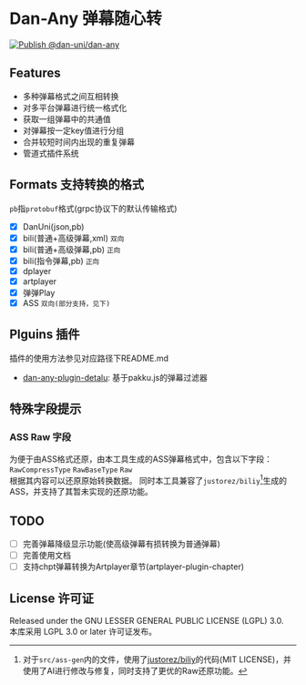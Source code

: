 # Dan-Any 弹幕随心转

[![Publish @dan-uni/dan-any](https://github.com/ani-uni/danuni/actions/workflows/npm-dan-any.yml/badge.svg)](https://github.com/ani-uni/danuni/actions/workflows/npm-dan-any.yml)

## Features

- 多种弹幕格式之间互相转换
- 对多平台弹幕进行统一格式化
- 获取一组弹幕中的共通值
- 对弹幕按一定key值进行分组
- 合并较短时间内出现的重复弹幕
- 管道式插件系统

## Formats 支持转换的格式

`pb`指`protobuf`格式(grpc协议下的默认传输格式)

- [x] DanUni(json,pb)
- [x] bili(普通+高级弹幕,xml) `双向`
- [x] bili(普通+高级弹幕,pb) `正向`
- [x] bili(指令弹幕,pb) `正向`
- [x] dplayer
- [x] artplayer
- [x] 弹弹Play
- [x] ASS `双向(部分支持，见下)`

## Plguins 插件

插件的使用方法参见对应路径下README.md  

- [dan-any-plugin-detalu](https://github.com/ani-uni/danuni/tree/master/packages/dan-any-plugin-detalu): 基于pakku.js的弹幕过滤器

## 特殊字段提示

### ASS Raw 字段

为便于由ASS格式还原，由本工具生成的ASS弹幕格式中，包含以下字段：`RawCompressType` `RawBaseType` `Raw`  
根据其内容可以还原原始转换数据。
同时本工具兼容了`justorez/biliy`[^1]生成的ASS，并支持了其暂未实现的还原功能。  

## TODO

- [ ] 完善弹幕降级显示功能(使高级弹幕有损转换为普通弹幕)
- [ ] 完善使用文档
- [ ] 支持chpt弹幕转换为Artplayer章节(artplayer-plugin-chapter)

## License 许可证

Released under the GNU LESSER GENERAL PUBLIC LICENSE (LGPL) 3.0.  
本库采用 LGPL 3.0 or later 许可证发布。  

[^1]: 对于`src/ass-gen`内的文件，使用了[justorez/biliy](https://github.com/justorez/biliy)的代码(MIT LICENSE)，并使用了AI进行修改与修复，同时支持了更优的Raw还原功能。  
